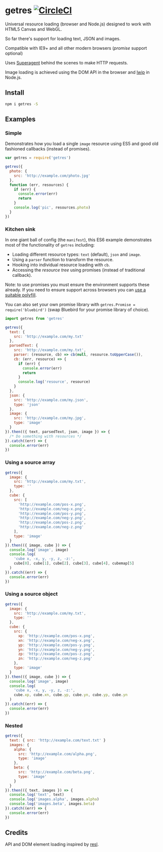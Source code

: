 # getres [![CircleCI](https://circleci.com/gh/WebSeed/getres.svg?style=svg)](https://circleci.com/gh/WebSeed/getres)

Universal resource loading (browser and Node.js) designed to work with HTML5 Canvas and WebGL.

So far there's support for loading text, JSON and images.

Compatible with IE9+ and all other modern browsers (*promise* support optional)

Uses [Superagent](https://github.com/visionmedia/superagent) behind the scenes to make HTTP requests.

Image loading is achieved using the DOM API in the browser and [lwip](https://github.com/EyalAr/lwip) in Node.js.

## Install

```bash
npm i getres -S
```

## Examples

### Simple

Demonstrates how you load a single `image` resource using ES5 and good old fashioned callbacks (instead of promises).

```js
var getres = require('getres')

getres({
  photo: {
    src: 'http://example.com/photo.jpg'
  },
  function (err, resources) {
    if (err) {
      console.error(err)
      return
    }
    console.log('pic', resources.photo)
  }
})
```

### Kitchen sink

In one giant ball of config (the `manifest`), this ES6 example demonstrates most of the functionality of `getres` including:
* Loading different resource types: `text` (default), `json` and `image`.
* Using a `parser` function to transform the resource.
* Hooking into individual resource loading with `cb`.
* Accessing the _resource tree_ using promises (instead of traditional callback).

Note: to use promises you must ensure the environment supports these already. If you need to ensure support across browsers you can [use a suitable polyfill](https://github.com/stefanpenner/es6-promise#auto-polyfill).

You can also set your own promise library with `getres.Promise = require('bluebird')` (swap Bluebird for your promise library of choice).

```js
import getres from 'getres'

getres({
  text: {
    src: 'http://example.com/my.txt'
  },
  parsedText: {
    src: 'http://example.com/my.txt',
    parser: (resource, cb) => cb(null, resource.toUpperCase()),
    cb: (err, resource) => {
      if (err) {
        console.error(err)
        return
      }
      console.log('resource', resource)
    }
  },
  json: {
    src: 'http://example.com/my.json',
    type: 'json'
  },
  image: {
    src: 'http://example.com/my.jpg',
    type: 'image'
  }
}).then(({ text, parsedText, json, image }) => {
  /* Do something with resources */
}).catch((err) => {
  console.error(err)
})
```

### Using a source array

```js
getres({
  image: {
    src: 'http://example.com/my.txt',
    type: ''
  },
  cube: {
    src: [
      'http://example.com/pos-x.png',
      'http://example.com/neg-x.png',
      'http://example.com/pos-y.png',
      'http://example.com/neg-y.png',
      'http://example.com/pos-z.png',
      'http://example.com/neg-z.png'
    ],
    type: 'image'
  }
}).then(({ image, cube }) => {
  console.log('image', image)
  console.log(
    'cube x, -x, y, -y, z, -z:',
    cube[0], cube[1], cube[2], cube[3], cube[4], cubemap[5]
  )
}).catch((err) => {
  console.error(err)
})
```

### Using a source object

```js
getres({
  image: {
    src: 'http://example.com/my.txt',
    type: ''
  },
  cube: {
    src: {
      xp: 'http://example.com/pos-x.png',
      xn: 'http://example.com/neg-x.png',
      yp: 'http://example.com/pos-y.png',
      yn: 'http://example.com/neg-y.png',
      zp: 'http://example.com/pos-z.png',
      zn: 'http://example.com/neg-z.png'
    },
    type: 'image'
  }
}).then(({ image, cube }) => {
  console.log('image', image)
  console.log(
    'cube x, -x, y, -y, z, -z:',
    cube.xp, cube.xn, cube.yp, cube.yn, cube.yp, cube.yn
  )
}).catch((err) => {
  console.error(err)
})
```

### Nested

```js
getres({
  text: { src: 'http://example.com/text.txt' }
  images: {
    alpha: {
      src: 'http://example.com/alpha.png',
      type: 'image'
    },
    beta: {
      src: 'http://example.com/beta.png',
      type: 'image'
    }
  }
}).then(({ text, images }) => {
  console.log('text', text)
  console.log('images.alpha', images.alpha)
  console.log('images.beta', images.beta)
}).catch((err) => {
  console.error(err)
})
```

## Credits

API and DOM element loading inspired by [resl](https://github.com/mikolalysenko/resl).
